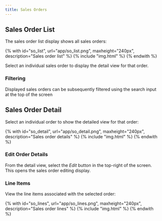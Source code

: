 ```yaml
---
title: Sales Orders
---
```


## Sales Order List

The sales order list display shows all sales orders:

{% with id="so_list", url="app/so_list.png", maxheight="240px", description="Sales order list" %}
{% include "img.html" %}
{% endwith %}

Select an individual sales order to display the detail view for that order.

### Filtering

Displayed sales orders can be subsequently filtered using the search input at the top of the screen

## Sales Order Detail

Select an individual order to show the detailed view for that order:

{% with id="so_detail", url="app/so_detail.png", maxheight="240px", description="Sales order details" %}
{% include "img.html" %}
{% endwith %}

### Edit Order Details

From the detail view, select the *Edit* button in the top-right of the screen. This opens the sales order editing display.

### Line Items

View the line items associated with the selected order:

{% with id="so_lines", url="app/so_lines.png", maxheight="240px", description="Sales order lines" %}
{% include "img.html" %}
{% endwith %}
